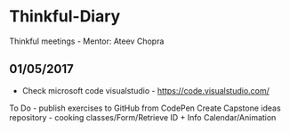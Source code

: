 # Thinkful-Diary
Thinkful meetings - Mentor: Ateev Chopra

## 01/05/2017

* Check microsoft code visualstudio - https://code.visualstudio.com/

To Do - publish exercises to GitHub from CodePen
Create Capstone ideas repository - cooking classes/Form/Retrieve ID + Info
Calendar/Animation


